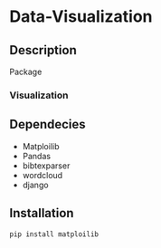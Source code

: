 # Data-Visualization




## Description
Package 

### 



### Visualization

## Dependecies
- Matploilib
- Pandas
- bibtexparser
- wordcloud
- django

## Installation

```python
pip install matploilib


```

